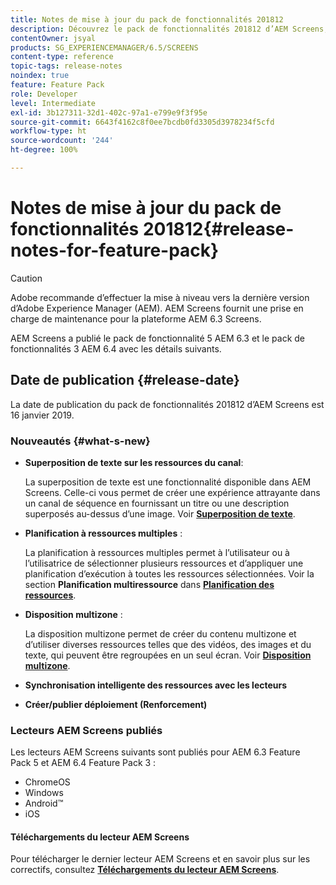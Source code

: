 ```yaml
---
title: Notes de mise à jour du pack de fonctionnalités 201812
description: Découvrez le pack de fonctionnalités 201812 d’AEM Screens, publié le 16 janvier 2019.
contentOwner: jsyal
products: SG_EXPERIENCEMANAGER/6.5/SCREENS
content-type: reference
topic-tags: release-notes
noindex: true
feature: Feature Pack
role: Developer
level: Intermediate
exl-id: 3b127311-32d1-402c-97a1-e799e9f3f95e
source-git-commit: 6643f4162c8f0ee7bcdb0fd3305d3978234f5cfd
workflow-type: ht
source-wordcount: '244'
ht-degree: 100%

---
```


# Notes de mise à jour du pack de fonctionnalités 201812{#release-notes-for-feature-pack}

>[!CAUTION]
>
>Adobe recommande d’effectuer la mise à niveau vers la dernière version d’Adobe Experience Manager (AEM). AEM Screens fournit une prise en charge de maintenance pour la plateforme AEM 6.3 Screens.

AEM Screens a publié le pack de fonctionnalité 5 AEM 6.3 et le pack de fonctionnalités 3 AEM 6.4 avec les détails suivants.

## Date de publication {#release-date}

La date de publication du pack de fonctionnalités 201812 d’AEM Screens est 16 janvier 2019.

### Nouveautés {#what-s-new}

* **Superposition de texte sur les ressources du canal**:

  La superposition de texte est une fonctionnalité disponible dans AEM Screens. Celle-ci vous permet de créer une expérience attrayante dans un canal de séquence en fournissant un titre ou une description superposés au-dessus d’une image. Voir [**Superposition de texte**](text-overlay.md).

* **Planification à ressources multiples** :

  La planification à ressources multiples permet à l’utilisateur ou à l’utilisatrice de sélectionner plusieurs ressources et d’appliquer une planification d’exécution à toutes les ressources sélectionnées. Voir la section **Planification multiressource** dans **[Planification des ressources](asset-level-scheduling.md)**.

* **Disposition multizone** :

  La disposition multizone permet de créer du contenu multizone et d’utiliser diverses ressources telles que des vidéos, des images et du texte, qui peuvent être regroupées en un seul écran. Voir **[Disposition multizone](multi-zone-layout-aem-screens.md)**.

* **Synchronisation intelligente des ressources avec les lecteurs**
* **Créer/publier déploiement (Renforcement)**

### Lecteurs AEM Screens publiés

Les lecteurs AEM Screens suivants sont publiés pour AEM 6.3 Feature Pack 5 et AEM 6.4 Feature Pack 3 :

* ChromeOS
* Windows
* Android™
* iOS

#### Téléchargements du lecteur AEM Screens

Pour télécharger le dernier lecteur AEM Screens et en savoir plus sur les correctifs, consultez [**Téléchargements du lecteur AEM Screens**](https://download.macromedia.com/screens/).
